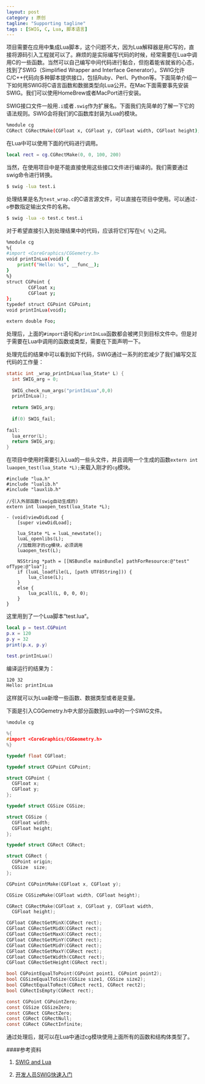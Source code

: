 ```yaml
---
layout: post
category : 原创
tagline: "Supporting tagline"
tags : [SWIG, C, Lua, 脚本语言]
---
```

项目需要在应用中集成Lua脚本，这个问题不大，因为Lua解释器是用C写的，直接将源码引入工程就可以了。麻烦的是实际编写代码的时候，经常需要在Lua中调用C的一些函数。当然可以自己编写中间代码进行黏合，但抱着能省就省的心态，找到了SWIG（Simplified Wrapper and Interface Generator）。SWIG允许C/C++代码向多种脚本提供接口，包括Ruby、Perl、Python等。下面简单介绍一下如何用SWIG将C语言函数和数据类型向Lua公开。在Mac下面需要事先安装SWIG。我们可以使用HomeBrew或者MacPort进行安装。

SWIG接口文件一般用`.i`或者`.swig`作为扩展名。下面我们先简单的了解一下它的语法规则。SWIG会将我们的C函数库封装为Lua的模块。

```bash
%module cg
CGRect CGRectMake(CGFloat x, CGFloat y, CGFloat width, CGFloat height);
```

在Lua中可以使用下面的代码进行调用。

```lua
local rect = cg.CGRectMake(0, 0, 100, 200)
```

当然，在使用项目中是不能直接使用这些接口文件进行编译的。我们需要通过swig命令进行转换。

```bash
$ swig -lua test.i
```

处理结果是名为`test_wrap.c`的C语言源文件，可以直接在项目中使用。可以通过`-o`参数指定输出文件的名称。

```bash
$ swig -lua -o test.c test.i
```

对于希望直接引入到处理结果中的代码，应该将它们写在`%{ %}`之间。

```bash
%module cg
%{
#import <CoreGraphics/CGGemetry.h>
void printInLua(void) {
	printf("Hello: %s", __func__);
}
%}
struct CGPoint {
        CGFloat x;
        CGFloat y;
};
typedef struct CGPoint CGPoint;
void printInLua(void);

extern double Foo;
```

处理后，上面的`#import`语句和`printInLua`函数都会被拷贝到目标文件中。但是对于需要在Lua中调用的函数或类型，需要在下面声明一下。

处理完后的结果中可以看到如下代码，SWIG通过一系列的宏减少了我们编写交互代码的工作量：

```c
static int _wrap_printInLua(lua_State* L) {
  int SWIG_arg = 0;
  
  SWIG_check_num_args("printInLua",0,0)
  printInLua();
  
  return SWIG_arg;
  
  if(0) SWIG_fail;
  
fail:
  lua_error(L);
  return SWIG_arg;
}
```

在项目中使用时需要引入Lua的一些头文件，并且调用一个生成的函数`extern int luaopen_test(lua_State *L);`来载入刚才的`cg`模块。

```objc
#include "lua.h"
#include "lualib.h"
#include "lauxlib.h"

//引入外部函数(swig自动生成的)
extern int luaopen_test(lua_State *L);

- (void)viewDidLoad {
    [super viewDidLoad];
    
    lua_State *L = luaL_newstate();
    luaL_openlibs(L);
    //加载刚才的cg模块，必须调用
    luaopen_test(L);
    
    NSString *path = [[NSBundle mainBundle] pathForResource:@"test" ofType:@"lua"];
    if (luaL_loadfile(L, [path UTF8String])) {
        lua_close(L);
    }
    else {
        lua_pcall(L, 0, 0, 0);
    }
}
```

这里用到了一个Lua脚本“test.lua“。

```lua
local p = test.CGPoint
p.x = 120
p.y = 32
print(p.x, p.y)

test.printInLua()
```

编译运行的结果为：

```bash
120	32
Hello: printInLua
```

这样就可以为Lua新增一些函数、数据类型或者是变量。

下面是引入CGGemetry.h中大部分函数到Lua中的一个SWIG文件。

```c
%module cg

%{
#import <CoreGraphics/CGGeometry.h>
%}

typedef float CGFloat;

typedef struct CGPoint CGPoint;

struct CGPoint {
  CGFloat x;
  CGFloat y;
};

typedef struct CGSize CGSize;

struct CGSize {
  CGFloat width;
  CGFloat height;
};

typedef struct CGRect CGRect;

struct CGRect {
  CGPoint origin;
  CGSize  size;
};

CGPoint CGPointMake(CGFloat x, CGFloat y);

CGSize CGSizeMake(CGFloat width, CGFloat height);

CGRect CGRectMake(CGFloat x, CGFloat y, CGFloat width,
  CGFloat height);

CGFloat CGRectGetMinX(CGRect rect);
CGFloat CGRectGetMidX(CGRect rect);
CGFloat CGRectGetMaxX(CGRect rect);
CGFloat CGRectGetMinY(CGRect rect);
CGFloat CGRectGetMidY(CGRect rect);
CGFloat CGRectGetMaxY(CGRect rect);
CGFloat CGRectGetWidth(CGRect rect);
CGFloat CGRectGetHeight(CGRect rect);

bool CGPointEqualToPoint(CGPoint point1, CGPoint point2);
bool CGSizeEqualToSize(CGSize size1, CGSize size2);
bool CGRectEqualToRect(CGRect rect1, CGRect rect2);
bool CGRectIsEmpty(CGRect rect);

const CGPoint CGPointZero;
const CGSize CGSizeZero;
const CGRect CGRectZero;
const CGRect CGRectNull;
const CGRect CGRectInfinite;
```

通过处理后，就可以在Lua中通过cg模块使用上面所有的函数和结构体类型了。

####参考资料

1. [SWIG and Lua](http://www.swig.org/Doc1.3/Lua.html#Lua_nn8)

2. [开发人员SWIG快速入门](http://www.ibm.com/developerworks/cn/aix/library/au-swig/)